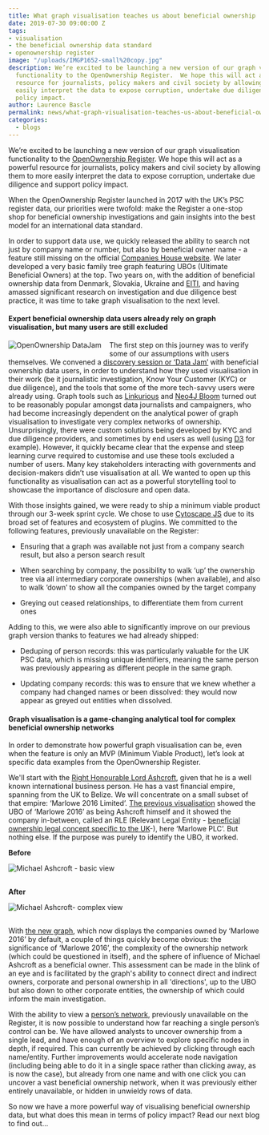 ```yaml
---
title: What graph visualisation teaches us about beneficial ownership
date: 2019-07-30 09:00:00 Z
tags:
- visualisation
- the beneficial ownership data standard
- openownership register
image: "/uploads/IMGP1652-small%20copy.jpg"
description: We’re excited to be launching a new version of our graph visualisation
  functionality to the OpenOwnership Register.  We hope this will act as a powerful
  resource for journalists, policy makers and civil society by allowing them to more
  easily interpret the data to expose corruption, undertake due diligence and support
  policy impact.
author: Laurence Bascle
permalink: news/what-graph-visualisation-teaches-us-about-beneficial-ownership/
categories:
  - blogs
---
```


We’re excited to be launching a new version of our graph visualisation functionality to the [OpenOwnership Register](https://register.openownership.org/).  We hope this will act as a powerful resource for journalists, policy makers and civil society by allowing them to more easily interpret the data to expose corruption, undertake due diligence and support policy impact.

When the OpenOwnership Register launched in 2017 with the UK’s PSC register data, our priorities were twofold: make the Register a one-stop shop for beneficial ownership investigations and gain insights into the best model for an international data standard.

In order to support data use, we quickly released the ability to search not just by company name or number, but also by beneficial owner name - a feature still missing on the official [Companies House website](https://beta.companieshouse.gov.uk/search/). We later developed a very basic family tree graph featuring UBOs (Ultimate Beneficial Owners) at the top. Two years on, with the addition of beneficial ownership data from Denmark, Slovakia, Ukraine and [EITI](https://eiti.org/beneficial-ownership), and having amassed significant research on investigation and due diligence best practice, it was time to take graph visualisation to the next level.

#### Expert beneficial ownership data users already rely on graph visualisation, but many users are still excluded

<img src="/uploads/image3.jpg" alt="OpenOwnership DataJam" style="float: left; margin-right: 1rem; margin-bottom: 0.5rem; max-width: 50%;" />The first step on this journey was to verify some of our assumptions with users themselves. We convened a [discovery session or ‘Data Jam’](https://twitter.com/sheislaurence/status/1123940093679538177) with beneficial ownership data users, in order to understand how they used visualisation in their work (be it journalistic investigation, Know Your Customer (KYC) or due diligence), and the tools that some of the more tech-savvy users were already using. Graph tools such as [Linkurious](https://linkurio.us/) and [Neo4J Bloom](https://neo4j.com/bloom/) turned out to be reasonably popular amongst data journalists and campaigners, who had become increasingly dependent on the analytical power of graph visualisation to investigate very complex networks of ownership. Unsurprisingly, there were custom solutions being developed by KYC and due diligence providers, and sometimes by end users as well (using [D3](https://www.d3-graph-gallery.com/network) for example). However, it quickly became clear that the expense and steep learning curve required to customise and use these tools excluded a number of users. Many key stakeholders interacting with governments and decision-makers didn’t use visualisation at all. We wanted to open up this functionality as visualisation can act as a powerful storytelling tool to showcase the importance of disclosure and open data.

With those insights gained, we were ready to ship a minimum viable product through our 3-week sprint cycle. We chose to use [Cytoscape JS](http://js.cytoscape.org/) due to its broad set of features and ecosystem of plugins. We committed to the following features, previously unavailable on the Register:

* Ensuring that a graph was available not just from a company search result, but also a person search result

* When searching by company, the possibility to walk ‘up’ the ownership tree via all intermediary corporate ownerships (when available), and also to walk ‘down’ to show all the companies owned by the target company

* Greying out ceased relationships, to differentiate them from current ones

Adding to this, we were also able to significantly improve on our previous graph version thanks to features we had already shipped:

* Deduping of person records: this was particularly valuable for the UK PSC data, which is missing unique identifiers, meaning the same person was previously appearing as different people in the same graph.

* Updating company records: this was to ensure that we knew whether a company had changed names or been dissolved: they would now appear as greyed out entities when dissolved.

#### Graph visualisation is a game-changing analytical tool for complex beneficial ownership networks

In order to demonstrate how powerful graph visualisation can be, even when the feature is only an MVP (Minimum Viable Product), let’s look at specific data examples from the OpenOwnership Register.

We'll start with the [Right Honourable Lord Ashcroft](https://en.wikipedia.org/wiki/Michael_Ashcroft), given that he is a well known international business person.  He has a vast financial empire, spanning from the UK to Belize. We will concentrate on a small subset of that empire: ‘Marlowe 2016 Limited’. [The previous visualisation](https://register.openownership.org/entities/59b91b0767e4ebf340d816e1/tree) showed the UBO of ‘Marlowe 2016’ as being Ashcroft himself and it showed the company in-between, called an RLE (Relevant Legal Entity - [beneficial ownership legal concept specific to the UK](https://register.openownership.org/data_sources/uk-psc-register)-), here ‘Marlowe PLC’. But nothing else. If the purpose was purely to identify the UBO, it worked.

**Before**

<img src="/uploads/image2.png"
alt="Michael Ashcroft - basic view"
style="margin-bottom: 1rem;" />

**After**

<img src="/uploads/image1.png"
alt="Michael Ashcroft- complex view"
style="margin-bottom: 1rem;" />

With [the new graph](https://register.openownership.org/entities/59b91b0767e4ebf340d816e1/graph), which now displays the companies owned by ‘Marlowe 2016’ by default, a couple of things quickly become obvious: the significance of ‘Marlowe 2016’, the complexity of the ownership network (which could be questioned in itself), and the sphere of influence of Michael Ashcroft as a beneficial owner. This assessment can be made in the blink of an eye and is facilitated by the graph's ability to connect direct and indirect owners, corporate and personal ownership in all 'directions', up to the UBO but also down to other corporate entities, the ownership of which could inform the main investigation.

With the ability to view a [person’s network](https://register.openownership.org/entities/59b94f1a67e4ebf340bca93d/graph), previously unavailable on the Register, it is now possible to understand how far reaching a single person’s control can be. We have allowed analysts to uncover ownership from a single lead, and have enough of an overview to explore specific nodes in depth, if required. This can currently be achieved by clicking through each name/entity. Further improvements would accelerate node navigation (including being able to do it in a single space rather than clicking away, as is now the case), but already from one name and with one click you can uncover a vast beneficial ownership network, when it was previously either entirely unavailable, or hidden in unwieldy rows of data.

So now we have a more powerful way of visualising beneficial ownership data, but what does this mean in terms of policy impact? Read our next blog to find out...
